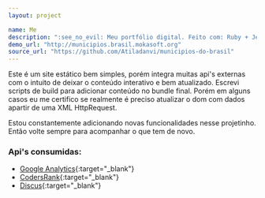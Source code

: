 ```yaml
---
layout: project

name: Me
description: ":see_no_evil: Meu portfólio digital. Feito com: Ruby + Jekyll + Vanilla."
demo_url: "http://municipios.brasil.mokasoft.org"
source_url: "https://github.com/Atiladanvi/municipios-do-brasil"
---
```


Este é um site estático bem simples, porém integra muitas api's externas
com o intuito de deixar o conteúdo interativo e bem atualizado.
Escrevi scripts de build para adicionar conteúdo no bundle final.
Porém em alguns casos eu me certifico se realmente é preciso atualizar o dom com dados apartir de uma XML HttpRequest.

Estou constantemente adicionando novas funcionalidades nesse projetinho.
 Então volte sempre para acompanhar o que tem de novo.

### Api's consumidas:
 * [Google Analytics](https://analytics.google.com/analytics/web){:target="_blank"}
 * [CodersRank](https://codersrank.io){:target="_blank"}
 * [Discus](https://disqus.com){:target="_blank"}
